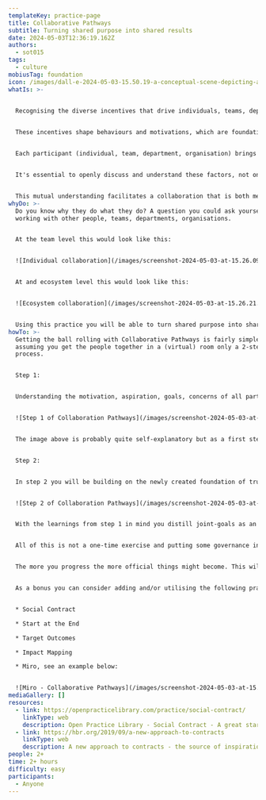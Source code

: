 ```yaml
---
templateKey: practice-page
title: Collaborative Pathways
subtitle: Turning shared purpose into shared results
date: 2024-05-03T12:36:19.162Z
authors:
  - sot015
tags:
  - culture
mobiusTag: foundation
icon: /images/dall-e-2024-05-03-15.50.19-a-conceptual-scene-depicting-a-collaborative-workspace-designed-abstractly.-the-setting-includes-a-large-oval-table-surrounded-by-abstract-humanoid-f.webp
whatIs: >-
  

  Recognising the diverse incentives that drive individuals, teams, departments, and organisations is crucial. 


  These incentives shape behaviours and motivations, which are foundational for forming enduring partnerships. 


  Each participant (individual, team, department, organisation) brings their unique motivations, aspirations (dreams), specific goals, and concerns. 


  It's essential to openly discuss and understand these factors, not only in relation to each other but also concerning shared objectives or common "customers". 


  This mutual understanding facilitates a collaboration that is both meaningful and effective, aligning disparate goals towards a unified vision build on trust and transparency.
whyDo: >-
  D﻿o you know why they do what they do? A question you could ask yourself when
  working with other people, teams, departments, organisations.


  A﻿t the team level this would look like this:


  ![Individual collaboration](/images/screenshot-2024-05-03-at-15.26.09.png "Individual collaboration")


  At and ecosystem level this would look like this:


  ![Ecosystem collaboration](/images/screenshot-2024-05-03-at-15.26.21.png "Ecosystem collaboration")


  U﻿sing this practice you will be able to turn shared purpose into shared results!
howTo: >-
  Getting the ball rolling with Collaborative Pathways is fairly simple and
  assuming you get the people together in a (virtual) room only a 2-step
  process.


  S﻿tep 1:


  Understanding the motivation, aspiration, goals, concerns of all parties enables you to form relationships based on trust and transparency


  ![Step 1 of Collaboration Pathways](/images/screenshot-2024-05-03-at-15.26.30.png "Step 1 of Collaboration Pathways")


  T﻿he image above is probably quite self-explanatory but as a first step it's important to allow individual people, teams, departments or organisations to come up with their version of motivation, aspiration, goals and concerns. Take a few minutes separately to come up with this and discuss each element sharing responses with the other parties.


  S﻿tep 2:


  I﻿n step 2 you will be building on the newly created foundation of trust and insight to create consensus at the "team-level" (the collaboration of all parties) in the areas of (joint) vision, desired outcomes and measurable outcomes. 


  ![Step 2 of Collaboration Pathways](/images/screenshot-2024-05-03-at-15.26.37.png "Step 2 of Collaboration Pathways")


  With the learnings from step 1 in mind you distill joint-goals as an input for step 2. Take a step back and draw up your joint-vision before going deeper again into the desired outcomes and measurable objectives. You will most likely not be able to map all goals to joint-goals. This is of course absolutely fine and contributes to the shared understanding.


  All of this is not a one-time exercise and putting some governance in place is important. Make sure to discuss regular revisits to go through what was discussed; schedule meetings, tracking of progress for new insights, etc.


  T﻿he more you progress the more official things might become. This will lead to a point you might even want to discuss some terms & conditions. Remember that this should not be a negotiation but instead a problem-solving exercise having the outcome of the ecosystem in mind.


  A﻿s a bonus you can consider adding and/or utilising the following practices and facilitation tools


  * S﻿ocial Contract

  * S﻿tart at the End

  * T﻿arget Outcomes

  * I﻿mpact Mapping

  * M﻿iro, see an example below:


  ![Miro - Collaborative Pathways](/images/screenshot-2024-05-03-at-15.47.18.png "Miro - Collaborative Pathways")
mediaGallery: []
resources:
  - link: https://openpracticelibrary.com/practice/social-contract/
    linkType: web
    description: Open Practice Library - Social Contract - A great starting point!
  - link: https://hbr.org/2019/09/a-new-approach-to-contracts
    linkType: web
    description: A new approach to contracts - the source of inspiration for this practice
people: 2+
time: 2+ hours
difficulty: easy
participants:
  - Anyone
---
```

